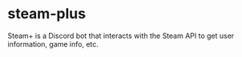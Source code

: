 # steam-plus
Steam+ is a Discord bot that interacts with the Steam API to get user information, game info, etc.
